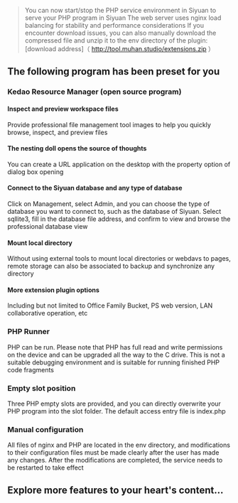 > You can now start/stop the PHP service environment in Siyuan to serve your PHP program in Siyuan
> The web server uses nginx load balancing for stability and performance considerations
> If you encounter download issues, you can also manually download the compressed file and unzip it to the env directory of the plugin: [download address]（ http://tool.muhan.studio/extensions.zip ）
## The following program has been preset for you
### Kedao Resource Manager (open source program)
#### Inspect and preview workspace files
Provide professional file management tool images to help you quickly browse, inspect, and preview files
#### The nesting doll opens the source of thoughts
You can create a URL application on the desktop with the property option of dialog box opening
#### Connect to the Siyuan database and any type of database
Click on Management, select Admin, and you can choose the type of database you want to connect to, such as the database of Siyuan. Select sqllite3, fill in the database file address, and confirm to view and browse the professional database view
#### Mount local directory
Without using external tools to mount local directories or webdavs to pages, remote storage can also be associated to backup and synchronize any directory
#### More extension plugin options
Including but not limited to Office Family Bucket, PS web version, LAN collaborative operation, etc
### PHP Runner
PHP can be run. Please note that PHP has full read and write permissions on the device and can be upgraded all the way to the C drive. This is not a suitable debugging environment and is suitable for running finished PHP code fragments
### Empty slot position
Three PHP empty slots are provided, and you can directly overwrite your PHP program into the slot folder. The default access entry file is index.php
### Manual configuration
All files of nginx and PHP are located in the env directory, and modifications to their configuration files must be made clearly after the user has made any changes. After the modifications are completed, the service needs to be restarted to take effect
## Explore more features to your heart's content...
